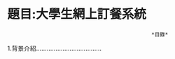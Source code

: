 # 題目:大學生網上訂餐系統

                                                  *目錄*

1.背景介紹.....................................
